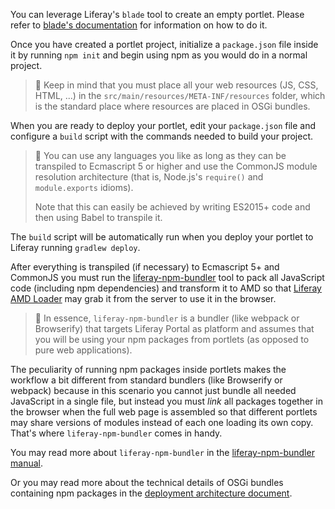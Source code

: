You can leverage Liferay's `blade` tool to create an empty portlet. Please
refer to
[blade's documentation](https://dev.liferay.com/develop/tutorials/-/knowledge_base/7-0/blade-cli)
for information on how to do it.

Once you have created a portlet project, initialize a `package.json` file
inside it by running `npm init` and begin using npm as you would do in a normal
project.

> 👀 Keep in mind that you must place all your web resources (JS, CSS, HTML,
> ...) in the `src/main/resources/META-INF/resources` folder, which is the
> standard place where resources are placed in OSGi bundles.

When you are ready to deploy your portlet, edit your `package.json` file and
configure a `build` script with the commands needed to build your project.

> 👀 You can use any languages you like as long as they can be transpiled to
> Ecmascript 5 or higher and use the CommonJS module resolution architecture
> (that is, Node.js's `require()` and `module.exports` idioms).
>
> Note that this can easily be achieved by writing ES2015+ code and then using
> Babel to transpile it.

The `build` script will be automatically run when you deploy your portlet to
Liferay running `gradlew deploy`.

After everything is transpiled (if necessary) to Ecmascript 5+ and CommonJS you
must run the [liferay-npm-bundler](../packages/liferay-npm-bundler) tool to
pack all JavaScript code (including npm dependencies) and transform it to AMD
so that [Liferay AMD Loader](https://www.npmjs.com/package/@liferay/amd-loader)
may grab it from the server to use it in the browser.

> 👀 In essence, `liferay-npm-bundler` is a bundler (like webpack or
> Browserify) that targets Liferay Portal as platform and assumes that you will
> be using your npm packages from portlets (as opposed to pure web
> applications).

The peculiarity of running npm packages inside portlets makes the workflow a
bit different from standard bundlers (like Browserify or webpack) because in
this scenario you cannot just bundle all needed JavaScript in a single file,
but instead you must _link_ all packages together in the browser when the full
web page is assembled so that different portlets may share versions of modules
instead of each one loading its own copy. That's where `liferay-npm-bundler`
comes in handy.

You may read more about `liferay-npm-bundler` in the
[liferay-npm-bundler manual](https://github.com/izaera/liferay-frontend-projects/blob/master/projects/js-toolkit/docs/manuals/liferay-npm-bundler.md).

Or you may read more about the technical details of OSGi bundles containing npm
packages in the
[deployment architecture document](https://github.com/izaera/liferay-frontend-projects/blob/master/projects/js-toolkit/docs/reference/deployment-architecture.md).

